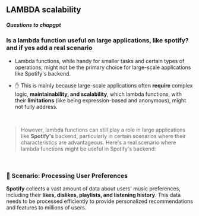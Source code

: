 ## LAMBDA scalability

##### Questions to chapgpt

### Is a lambda function useful on large applications, like spotify? and if yes add a real scenario

- Lambda functions, while handy for smaller tasks and certain types of operations, might not be the primary choice for large-scale applications like Spotify's backend.

- ✋ This is mainly because large-scale applications often **require** complex logic, **maintainability, and scalability**, which lambda functions, with their **limitations** (like being expression-based and anonymous), might not fully address.

<br>

> However, lambda functions can still play a role in large applications like **Spotify's** backend, particularly in certain scenarios where their characteristics are advantageous. Here's a real scenario where lambda functions might be useful in Spotify's backend:

<br>

### 🍭 Scenario: Processing User Preferences

**Spotify** collects a vast amount of data about users' music preferences, including their **likes, dislikes, playlists, and listening history**. This data needs to be processed efficiently to provide personalized recommendations and features to millions of users.
